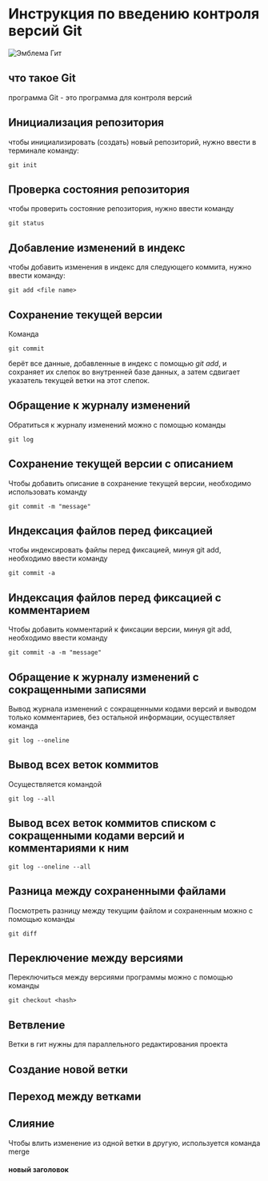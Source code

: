 # **Инструкция по введению контроля версий Git**

![Эмблема Гит](git.png)

## что такое Git

программа Git - это программа для контроля версий

## Инициализация репозитория

чтобы инициализировать (создать) новый репозиторий, нужно ввести в терминале команду:

    git init

## Проверка состояния репозитория

чтобы проверить состояние репозитория, нужно ввести команду

    git status

## Добавление изменений в индекс

чтобы добавить изменения в индекс для следующего коммита, нужно ввести команду:

    git add <file name>

## Сохранение текущей версии

Команда

    git commit

берёт все данные, добавленные в индекс с помощью *git add*, и сохраняет их слепок во внутренней базе данных, а затем сдвигает указатель текущей ветки на этот слепок.

## Обращение к журналу изменений

Обратиться к журналу изменений можно с помощью команды

    git log

## Сохранение текущей версии с описанием

Чтобы добавить описание в сохранение текущей версии, необходимо использовать команду

    git commit -m "message"

## Индексация файлов перед фиксацией

чтобы индексировать файлы перед фиксацией, минуя git add, необходимо ввести команду

    git commit -a

## Индексация файлов перед фиксацией с комментарием

Чтобы добавить комментарий к фиксации версии, минуя git add, необходимо ввести команду 

    git commit -a -m "message"

## Обращение к журналу изменений с сокращенными записями

Вывод журнала изменений с сокращенными кодами версий и выводом только комментариев, без остальной информации, осуществляет команда

    git log --oneline

## Вывод всех веток коммитов

Осуществляется командой

    git log --all

## Вывод всех веток коммитов списком с сокращенными кодами версий и комментариями к ним

    git log --oneline --all

## Разница между сохраненными файлами

Посмотреть разницу между текущим файлом и сохраненным можно с помощью команды 

    git diff

## Переключение между версиями

Переключиться между версиями программы можно с помощью команды 

    git checkout <hash>

## Ветвление

Ветки в гит нужны для параллельного редактирования проекта

## Создание новой ветки

## Переход между ветками

## Слияние

Чтобы влить изменение из одной ветки в другую, используется команда merge

#### новый заголовок